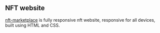 ## NFT website

[nft-marketplace](https://nurzader.github.io/nft-marketplace/) is fully responsive nft website, responsive for all devices, built using HTML and CSS.
